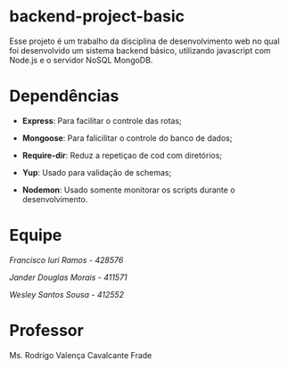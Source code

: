 # backend-project-basic
Esse projeto é um trabalho da disciplina de desenvolvimento web no qual foi desenvolvido um sistema backend básico, utilizando javascript com Node.js e o servidor NoSQL MongoDB.

# Dependências
+ **Express**: Para facilitar o controle das rotas;

+ **Mongoose**: Para falicilitar o controle do banco de dados;

+ **Require-dir**: Reduz a repetiçao de cod com diretórios;

+ **Yup**: Usado para validação de schemas;

+ **Nodemon**: Usado somente monitorar os scripts durante o desenvolvimento.

# Equipe
*Francisco Iuri Ramos - 428576* 

*Jander Douglas Morais - 411571* 

*Wesley Santos Sousa - 412552*

# Professor
Ms. Rodrigo Valença Cavalcante Frade
